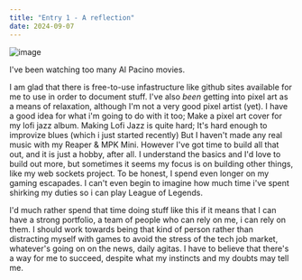 ```yaml
---
title: "Entry 1 - A reflection"
date: 2024-09-07
---
```



![image](https://github.com/user-attachments/assets/acf76a13-3d5a-4527-b456-bbac2ab476bb)

I've been watching too many Al Pacino movies.

I am glad that there is free-to-use infastructure like github sites available for me to use in order to document stuff.
I've also *been* getting into pixel art as a means of relaxation, although I'm not a very good pixel artist (yet).
I have a good idea for what i'm going to do with it too; Make a pixel art cover for my lofi jazz album.
Making Lofi Jazz is quite hard; It's hard enough to improvize blues (which i just started recently)
But I haven't made any real music with my Reaper & MPK Mini. However I've got time to build all that out, and it is just a hobby, after all. I understand the basics and I'd love to build out more, but sometimes it seems my focus is on building other things, like my web sockets project.
To be honest, I spend even longer on my gaming escapades. I can't even begin to imagine how much time i've spent shirking my duties so i can play League of Legends. 

I'd much rather spend that time doing stuff like this if it means that I can have a strong portfolio, a team of people who can rely on me, i can rely on them. I should work towards being that kind of person rather than distracting myself with games to avoid the stress of the tech job market, whatever's going on on the news, daily agitas. 
I have to believe that there's a way for me to succeed, despite what my instincts and my doubts may tell me.


